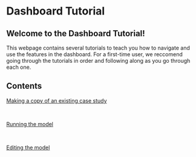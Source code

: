 <h1>Dashboard Tutorial</h1>

<h2>Welcome to the Dashboard Tutorial!</h2>

<p>
    This webpage contains several tutorials to teach you how to navigate and use the features in the dashboard. For a first-time user, we reccomend going through the tutorials in order and following along as you go through each one. 
</p>


<h2>Contents</h2>

<a href="/ADAM_Documentation/dashboard_case_study.html">Making a copy of an existing case study</a>

<br>

<a href="/ADAM_Documentation/dashboard_run_model.html">Running the model</a>

<br>

<a href="/ADAM_Documentation/dashboard_edit_model.html">Editing the model</a>





<!-- 
    Tutorials Need to Make: 

    Using published case studies to make a model 
    Making your own model from scratch 
    Using the visualization tool
    Using the technology database 
    Using the product database 
-->